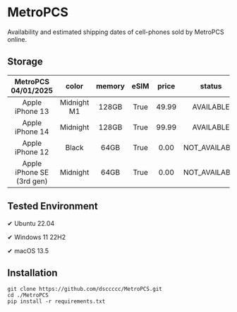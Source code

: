 # MetroPCS
Availability and estimated shipping dates of cell-phones sold by MetroPCS online.
## Storage
|MetroPCS 04/01/2025|color|memory|eSIM|price|status|shipping from|shipping to|
|:--:|:--:|:--:|:--:|:--:|:--:|:--:|:--:|
|Apple iPhone 13|Midnight M1|128GB|True|49.99|AVAILABLE|03/31/2025|04/03/2025|
|Apple iPhone 14|Midnight|128GB|True|99.99|AVAILABLE|03/31/2025|04/03/2025|
|Apple iPhone 12|Black|64GB|True|0.00|NOT_AVAILABLE|04/07/2025|04/14/2025|
|Apple iPhone SE (3rd gen)|Midnight|64GB|True|0.00|NOT_AVAILABLE|04/07/2025|04/14/2025|

## Tested Environment
✔ Ubuntu 22.04

✔ Windows 11 22H2

✔ macOS 13.5
## Installation
```
git clone https://github.com/dsccccc/MetroPCS.git
cd ./MetroPCS
pip install -r requirements.txt
```
